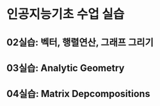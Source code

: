 # 인공지능기초 수업 실습

## 02실습: 벡터, 행렬연산, 그래프 그리기

## 03실습: Analytic Geometry

## 04실습: Matrix Depcompositions

